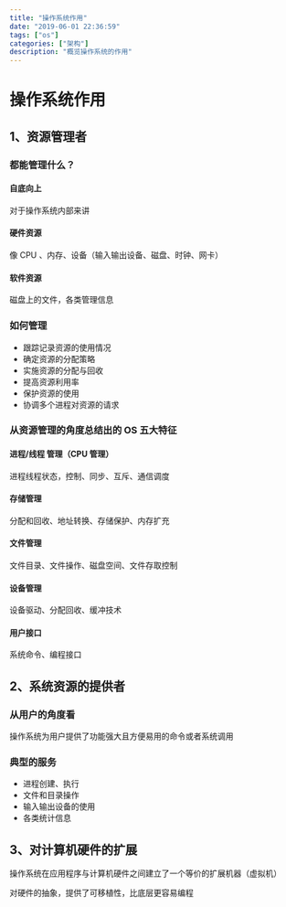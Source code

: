 ```yaml
---
title: "操作系统作用"
date: "2019-06-01 22:36:59"
tags: ["os"]
categories: ["架构"]
description: "概览操作系统的作用"
---
```


# 操作系统作用

## 1、资源管理者

### 都能管理什么？

#### 自底向上

对于操作系统内部来讲

#### 硬件资源

像 CPU 、内存、设备（输入输出设备、磁盘、时钟、网卡）

#### 软件资源

磁盘上的文件，各类管理信息

### 如何管理

- 跟踪记录资源的使用情况
- 确定资源的分配策略
- 实施资源的分配与回收
- 提高资源利用率
- 保护资源的使用
- 协调多个进程对资源的请求

### 从资源管理的角度总结出的 OS 五大特征

#### 进程/线程 管理（CPU 管理）

进程线程状态，控制、同步、互斥、通信调度

#### 存储管理

分配和回收、地址转换、存储保护、内存扩充

#### 文件管理

文件目录、文件操作、磁盘空间、文件存取控制

#### 设备管理

设备驱动、分配回收、缓冲技术

#### 用户接口

系统命令、编程接口



## 2、系统资源的提供者

### 从用户的角度看

操作系统为用户提供了功能强大且方便易用的命令或者系统调用

### 典型的服务

- 进程创建、执行
- 文件和目录操作
- 输入输出设备的使用
- 各类统计信息

## 3、对计算机硬件的扩展

操作系统在应用程序与计算机硬件之间建立了一个等价的扩展机器（虚拟机）

对硬件的抽象，提供了可移植性，比底层更容易编程

